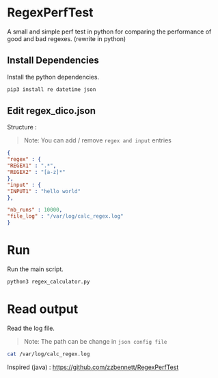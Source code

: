 # RegexPerfTest
A small and simple perf test in python for comparing the performance of good and bad regexes. (rewrite in python)

## Install Dependencies

Install the python dependencies.

```sh
pip3 install re datetime json
```

## Edit regex_dico.json

Structure :
> Note: You can add / remove `regex and input` entries
```json
{
"regex" : {
"REGEX1" : ".*",
"REGEX2" : "[a-z]*"
},
"input" : {
"INPUT1" : "hello world"
},

"nb_runs" : 10000,
"file_log" : "/var/log/calc_regex.log"
}
```

# Run

Run the main script.

```sh
python3 regex_calculator.py
```

# Read output

Read the log file.
> Note: The path can be change in `json config file`
```sh
cat /var/log/calc_regex.log
```

Inspired (java) : https://github.com/zzbennett/RegexPerfTest
